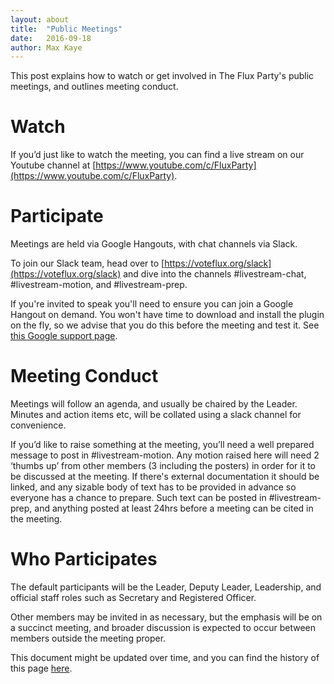 ```yaml
---
layout: about
title:  "Public Meetings"
date:   2016-09-18
author: Max Kaye
---
```

This post explains how to watch or get involved in The Flux Party's public meetings, and outlines meeting conduct.

# Watch

If you’d just like to watch the meeting, you can find a live stream on our Youtube channel at [https://www.youtube.com/c/FluxParty](https://www.youtube.com/c/FluxParty).

# Participate

Meetings are held via Google Hangouts, with chat channels via Slack.

To join our Slack team, head over to [https://voteflux.org/slack](https://voteflux.org/slack) and dive into the channels  #livestream-chat, #livestream-motion, and #livestream-prep.

If you're invited to speak you'll need to ensure you can join a Google Hangout on demand. You won't have time to download and install the plugin on the fly, so we advise that you do this before the meeting and test it.
See [this Google support page](https://support.google.com/hangouts/answer/2944865?co=GENIE.Platform%3DDesktop&hl=en).

# Meeting Conduct

Meetings will follow an agenda, and usually be chaired by the Leader.
Minutes and action items etc, will be collated using a slack channel for convenience.

If you’d like to raise something at the meeting,  you’ll need a well prepared message to post in #livestream-motion. Any motion raised here will need 2 ‘thumbs up’ from other members (3 including the posters) in order for it to be discussed at the meeting.
If there's external documentation it should be linked, and any sizable body of text has to be provided in advance so everyone has a chance to prepare.
Such text can be posted in #livestream-prep, and anything posted at least 24hrs before a meeting can be cited in the meeting.

# Who Participates

The default participants will be the Leader, Deputy Leader, Leadership, and official staff roles such as Secretary and Registered Officer.

Other members may be invited in as necessary, but the emphasis will be on a succinct meeting, and broader discussion is expected to occur between members outside the meeting proper.

This document might be updated over time, and you can find the history of this page [here](https://github.com/voteflux/vote-flux-v2/commits/master/_posts/2016-09-18-public-meetings-v1.md).
